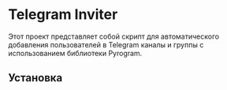 # Telegram Inviter

Этот проект представляет собой скрипт для автоматического добавления 
пользователей в Telegram каналы и группы с использованием библиотеки Pyrogram.

## Установка

